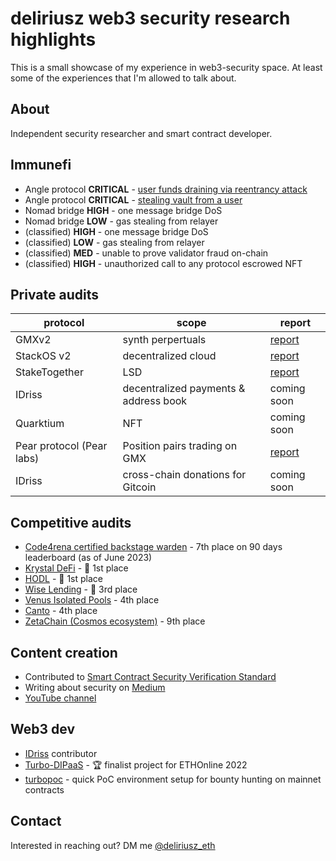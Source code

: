 # deliriusz web3 security research highlights
This is a small showcase of my experience in web3-security space. At least some of the experiences that I'm allowed to talk about.

## About
Independent security researcher and smart contract developer. 

## Immunefi
*  Angle protocol **CRITICAL** - [user funds draining via reentrancy attack](https://medium.com/@deliriusz/stealing-in-motion-immunefi-bounty-hunting-from-different-angle-5eb03602f5c1)
*  Angle protocol **CRITICAL** - [stealing vault from a user](https://medium.com/@deliriusz/stealing-in-motion-immunefi-bounty-hunting-from-different-angle-5eb03602f5c1)
*  Nomad bridge **HIGH** - one message bridge DoS
*  Nomad bridge **LOW** - gas stealing from relayer
*  (classified) **HIGH** - one message bridge DoS
*  (classified) **LOW** - gas stealing from relayer
*  (classified) **MED** - unable to prove validator fraud on-chain
*  (classified) **HIGH** - unauthorized call to any protocol escrowed NFT

## Private audits
| protocol | scope | report |
| ---- | ---- | ---------|
| GMXv2 | synth perpertuals | [report](https://github.com/GuardianAudits/Audits/blob/main/GMX/2023-07-11_GMX_Synthetics.pdf) |
| StackOS v2 | decentralized cloud | [report](assets/Securr_-_Smart_Contract_Security_Assessment_Report_for_StackOs.pdf) |
| StakeTogether | LSD | [report](https://github.com/sensesecurity/reporter/blob/main/output/StakeTogether_20231130160542.md) |
| IDriss | decentralized payments & address book | coming soon |
| Quarktium | NFT | coming soon |
| Pear protocol (Pear labs) | Position pairs trading on GMX | [report](https://github.com/shieldify-security/audits-portfolio/blob/main/README.md) |
| IDriss | cross-chain donations for Gitcoin | coming soon |

## Competitive audits
* [Code4rena certified backstage warden](https://code4rena.com/@deliriusz) - 7th place on 90 days leaderboard (as of June 2023)
* [Krystal DeFi](https://code4rena.com/audits/2024-06-krystal-defi-invitational#top) - 🥇 1st place
* [HODL](https://code4rena.com/audits/2024-05-hodl-invitational#top) - 🥇 1st place
* [Wise Lending](https://code4rena.com/audits/2024-02-wise-lending#top) - 🥉 3rd place
* [Venus Isolated Pools](https://code4rena.com/contests/2023-05-venus-protocol-isolated-pools#top) - 4th place
* [Canto](https://code4rena.com/audits/2024-05-canto#top) - 4th place
* [ZetaChain (Cosmos ecosystem)](https://code4rena.com/audits/2023-11-zetachain#top) - 9th place

## Content creation
* Contributed to [Smart Contract Security Verification Standard](https://github.com/ComposableSecurity/SCSVS)
* Writing about security on [Medium](https://medium.com/@deliriusz)
* [YouTube channel](https://www.youtube.com/@deliriusz)
    
## Web3 dev
* [IDriss](https://www.idriss.xyz/) contributor
* [Turbo-DIPaaS](https://ethglobal.com/showcase/turbodipaas-qfwjr) - 🏆 finalist project for ETHOnline 2022
* [turbopoc](https://github.com/deliriusz/turbopoc) - quick PoC environment setup for bounty hunting on mainnet contracts

## Contact
Interested in reaching out? DM me [@deliriusz_eth](https://twitter.com/deliriusz_eth)
